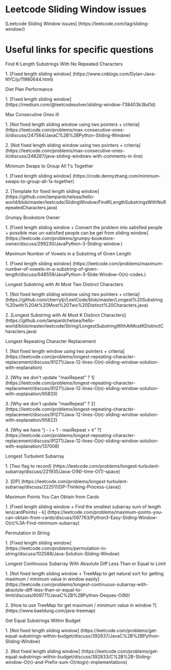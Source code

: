 # Leetcode Sliding Window issues
<p>[Leetcode Sliding Window issues] (https://leetcode.com/tag/sliding-window/)

# Useful links for specific questions
<p>Find K-Length Substrings With No Repeated Characters
<p>1. [Fixed length sliding window] (https://www.cnblogs.com/Dylan-Java-NYC/p/11980644.html)
  
<p>Diet Plan Performance
<p>1. [Fixed length sliding window] (https://medium.com/@leetcodesolver/sliding-window-738403b3bd1d)
  
<p>Max Consecutive Ones III
<p>1. [Not fixed length sliding window using two pointers + criteria] (https://leetcode.com/problems/max-consecutive-ones-iii/discuss/247564/JavaC%2B%2BPython-Sliding-Window)
<p>2. [Not fixed length sliding window using two pointers + criteria] (https://leetcode.com/problems/max-consecutive-ones-iii/discuss/248287/java-sliding-windows-with-comments-in-line)

<p>Minimum Swaps to Group All 1's Together
<p>1. [Fixed length sliding window] (https://code.dennyzhang.com/minimum-swaps-to-group-all-1s-together)
<p>2. [Template for fixed length sliding window] (https://github.com/lampardchelsea/hello-world/blob/master/leetcode/SlidingWindow/FindKLengthSubstringsWithNoRepeatedCharacters.java)   
  
<p>Grumpy Bookstore Owner
<p>1. [Fixed length sliding window + Convert the problem into satisfied people + possible max un-satisfied people can be get from sliding window] (https://leetcode.com/problems/grumpy-bookstore-owner/discuss/299230/JavaPython-3-Sliding-window.)

<p>Maximum Number of Vowels in a Substring of Given Length
<p>1. [Fixed length sliding window] (https://leetcode.com/problems/maximum-number-of-vowels-in-a-substring-of-given-length/discuss/648559/JavaPython-3-Slide-Window-O(n)-codes.)

<p>Longest Substring with At Most Two Distinct Characters
<p>1. [Not fixed length sliding window using two pointers + criteria] (https://github.com/cherryljr/LeetCode/blob/master/Longest%20Substring%20with%20At%20Most%20Two%20Distinct%20Characters.java)
<p>2. [Longest Substring with At Most K Distinct Characters] (https://github.com/lampardchelsea/hello-world/blob/master/leetcode/String/LongestSubstringWithAtMostKDistinctCharacters.java)

<p>Longest Repeating Character Replacement
<p>1. [Not fixed length window using two pointers + criteria] (https://leetcode.com/problems/longest-repeating-character-replacement/discuss/91271/Java-12-lines-O(n)-sliding-window-solution-with-explanation)
<p>2. [Why we don't update "maxRepeat" ? 1] (https://leetcode.com/problems/longest-repeating-character-replacement/discuss/91271/Java-12-lines-O(n)-sliding-window-solution-with-explanation/95833)
<p>3. [Why we don't update "maxRepeat" ? 2] (https://leetcode.com/problems/longest-repeating-character-replacement/discuss/91271/Java-12-lines-O(n)-sliding-window-solution-with-explanation/95822)
<p>4. [Why we have "j - i + 1 - maxRepeat > k" ?] (https://leetcode.com/problems/longest-repeating-character-replacement/discuss/91271/Java-12-lines-O(n)-sliding-window-solution-with-explanation/137008)

<p>Longest Turbulent Subarray
<p>1. [Two flag to record] (https://leetcode.com/problems/longest-turbulent-subarray/discuss/221935/Java-O(N)-time-O(1)-space)
<p>2. [DP] (https://leetcode.com/problems/longest-turbulent-subarray/discuss/222511/DP-Thinking-Process-(Java)) 

<p>Maximum Points You Can Obtain from Cards
<p>1. [Fixed length sliding window + Find the smallest subarray sum of length len(cardPoints) - k] (https://leetcode.com/problems/maximum-points-you-can-obtain-from-cards/discuss/597763/Python3-Easy-Sliding-Window-O(n)%3A-Find-minimum-subarray)

<p>Permutation in String
<p>1. [Fixed length sliding window] (https://leetcode.com/problems/permutation-in-string/discuss/102588/Java-Solution-Sliding-Window)

<p>Longest Continuous Subarray With Absolute Diff Less Than or Equal to Limit
<p>1. [Not fixed length sliding window + TreeMap to get natural sort for getting maximum / minimum value in window easily] (https://leetcode.com/problems/longest-continuous-subarray-with-absolute-diff-less-than-or-equal-to-limit/discuss/609771/JavaC%2B%2BPython-Deques-O(N))
<p>2. [How to use TreeMap for get maximum / minimum value in window ?] (https://www.baeldung.com/java-treemap)

<p>Get Equal Substrings Within Budget
<p>1. [Not fixed length sliding window] (https://leetcode.com/problems/get-equal-substrings-within-budget/discuss/392837/JavaC%2B%2BPython-Sliding-Window)
<p>2. [Not fixed length sliding window] (https://leetcode.com/problems/get-equal-substrings-within-budget/discuss/392833/C%2B%2B-Sliding-window-O(n)-and-Prefix-sum-O(nlogn)-implementations)
